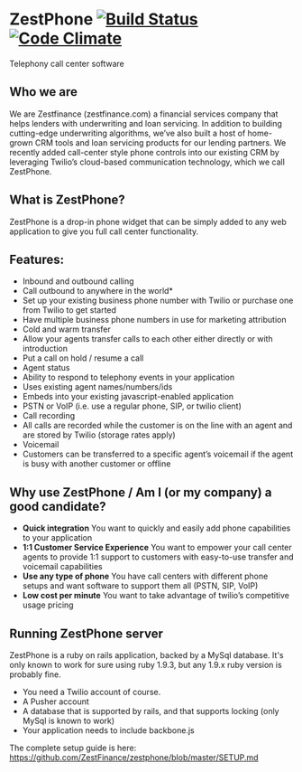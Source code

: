 # ZestPhone [![Build Status](https://travis-ci.org/ZestFinance/zestphone.svg?branch=master)](https://travis-ci.org/ZestFinance/zestphone) [![Code Climate](https://codeclimate.com/github/ZestFinance/zestphone.png)](https://codeclimate.com/github/ZestFinance/zestphone)
Telephony call center software

## Who we are
We are Zestfinance (zestfinance.com) a financial services company that helps lenders with underwriting and loan servicing.  In addition to building cutting-edge underwriting algorithms, we’ve also built a host of home-grown CRM tools and loan servicing products for our lending partners.  We recently added call-center style phone controls into our existing CRM by leveraging Twilio’s cloud-based communication technology, which we call ZestPhone.

## What is ZestPhone?
ZestPhone is a drop-in phone widget that can be simply added to any web application to give you full call center functionality.

## Features:
- Inbound and outbound calling
- Call outbound to anywhere in the world*
- Set up your existing business phone number with Twilio or purchase one from Twilio to get started
- Have multiple business phone numbers in use for marketing attribution
- Cold and warm transfer
- Allow your agents transfer calls to each other either directly or with introduction
- Put a call on hold / resume a call
- Agent status
- Ability to respond to telephony events in your application
- Uses existing agent names/numbers/ids
- Embeds into your existing javascript-enabled application
- PSTN or VoIP (i.e. use a regular phone, SIP, or twilio client)
- Call recording
- All calls are recorded while the customer is on the line with an agent and are stored by Twilio (storage rates apply)
- Voicemail
- Customers can be transferred to a specific agent’s voicemail if the agent is busy with another customer or offline

## Why use ZestPhone / Am I (or my company) a good candidate?
- **Quick integration** You want to quickly and easily add phone capabilities to your application
- **1:1 Customer Service Experience** You want to empower your call center agents to provide 1:1 support to customers with easy-to-use transfer and voicemail capabilities
- **Use any type of phone** You have call centers with different phone setups and want software to support them all (PSTN, SIP, VoIP)
- **Low cost per minute** You want to take advantage of twilio’s competitive usage pricing

## Running ZestPhone server

ZestPhone is a ruby on rails application, backed by a MySql database.
It's only known to work for sure using ruby 1.9.3, but any 1.9.x ruby version is probably fine.

- You need a Twilio account of course.
- A Pusher account
- A database that is supported by rails, and that supports locking (only MySql is known to work)
- Your application needs to include backbone.js

The complete setup guide is here: https://github.com/ZestFinance/zestphone/blob/master/SETUP.md
